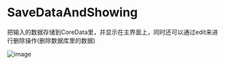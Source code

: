 # SaveDataAndShowing
把输入的数据存储到CoreData里，并显示在主界面上，同时还可以通过edit来进行删除操作(删除数据库里的数据)

![image](https://github.com/Kimsswift/SaveDataAndShowing/blob/master/SaveDataDemo/s1.gif)
